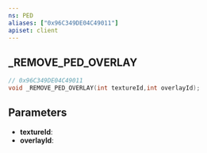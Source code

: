 ```yaml
---
ns: PED
aliases: ["0x96C349DE04C49011"]
apiset: client
---
```

## _REMOVE_PED_OVERLAY

```c
// 0x96C349DE04C49011
void _REMOVE_PED_OVERLAY(int textureId,int overlayId);
```


## Parameters
* **textureId**:
* **overlayId**:
